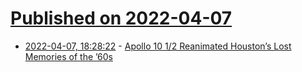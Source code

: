 # [Published on 2022-04-07](index.md)

* [2022-04-07, 18:28:22](https://news.ycombinator.com/item?id=30948497) - [Apollo 10 1/2 Reanimated Houston’s Lost Memories of the ’60s](https://www.vulture.com/2022/04/richard-linklater-on-the-apollo-10-1-2-animation-process.html)
